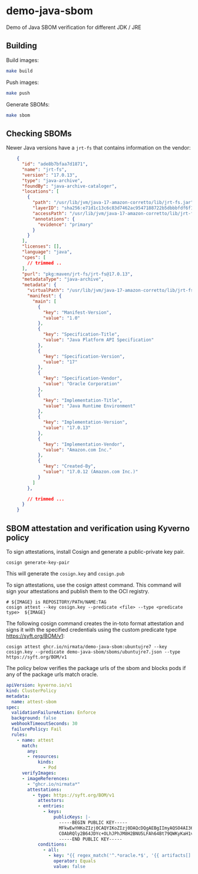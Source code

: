 # demo-java-sbom

Demo of Java SBOM verification for different JDK / JRE 

## Building

Build images:

```sh
make build
```

Push images:
```sh
make push
```

Generate SBOMs:
```sh
make sbom
```

## Checking SBOMs

Newer Java versions have a `jrt-fs` that contains information on the vendor:

```json
    {
      "id": "ade8b7bfaa7d1871",
      "name": "jrt-fs",
      "version": "17.0.13",
      "type": "java-archive",
      "foundBy": "java-archive-cataloger",
      "locations": [
        {
          "path": "/usr/lib/jvm/java-17-amazon-corretto/lib/jrt-fs.jar",
          "layerID": "sha256:e71d1c13c6c83d7462ac9547188722b5dbbbfdf6f108b27f675b4929b5cc9f0a",
          "accessPath": "/usr/lib/jvm/java-17-amazon-corretto/lib/jrt-fs.jar",
          "annotations": {
            "evidence": "primary"
          }
        }
      ],
      "licenses": [],
      "language": "java",
      "cpes": [ 
        // trimmed ..
      ],
      "purl": "pkg:maven/jrt-fs/jrt-fs@17.0.13",
      "metadataType": "java-archive",
      "metadata": {
        "virtualPath": "/usr/lib/jvm/java-17-amazon-corretto/lib/jrt-fs.jar",
        "manifest": {
          "main": [
            {
              "key": "Manifest-Version",
              "value": "1.0"
            },
            {
              "key": "Specification-Title",
              "value": "Java Platform API Specification"
            },
            {
              "key": "Specification-Version",
              "value": "17"
            },
            {
              "key": "Specification-Vendor",
              "value": "Oracle Corporation"
            },
            {
              "key": "Implementation-Title",
              "value": "Java Runtime Environment"
            },
            {
              "key": "Implementation-Version",
              "value": "17.0.13"
            },
            {
              "key": "Implementation-Vendor",
              "value": "Amazon.com Inc."
            },
            {
              "key": "Created-By",
              "value": "17.0.12 (Amazon.com Inc.)"
            }
          ]
        },

        // trimmed ...
      }
    }
```

## SBOM attestation and verification using Kyverno policy

To sign attestations, install Cosign and generate a public-private key pair.

```
cosign generate-key-pair
```
This will generate the `cosign.key` and `cosign.pub`

To sign attestations, use the cosign attest command. This command will sign your attestations and publish them to the OCI registry.

```
# ${IMAGE} is REPOSITORY/PATH/NAME:TAG
cosign attest --key cosign.key --predicate <file> --type <predicate type>  ${IMAGE} 

```

The following cosign command creates the in-toto format attestation and signs it with the specified credentials using the custom predicate type https://syft.org/BOM/v1:

```
cosign attest ghcr.io/nirmata/demo-java-sbom:ubuntujre7 --key cosign.key --predicate demo-java-sbom/sboms/ubuntujre7.json --type https://syft.org/BOM/v1
```

The policy below verifies the package urls of the sbom and blocks pods if any of the package urls match oracle.

```yaml
apiVersion: kyverno.io/v1
kind: ClusterPolicy
metadata:
  name: attest-sbom
spec:
  validationFailureAction: Enforce
  background: false
  webhookTimeoutSeconds: 30
  failurePolicy: Fail
  rules:
    - name: attest
      match:
        any:
        - resources:
            kinds:
              - Pod
      verifyImages:
      - imageReferences:
        - "ghcr.io/nirmata*"
        attestations:
          - type: https://syft.org/BOM/v1
            attestors:
            - entries:
              - keys:
                  publicKeys: |-
                    -----BEGIN PUBLIC KEY-----
                    MFkwEwYHKoZIzj0CAQYIKoZIzj0DAQcDQgAEBgIImyAQSO4AI36uPF0FOj133HPJ
                    COAbRQly2B64JDYc+OLhJPhJM8H2BNU5LFAh64Bt79QWKyKaH1vNZRGxUw==
                    -----END PUBLIC KEY-----
            conditions:
              - all:
                - key: "{{ regex_match('^.*oracle.*$', '{{ artifacts[].purl }}') }}"
                  operator: Equals
                  value: false
```
